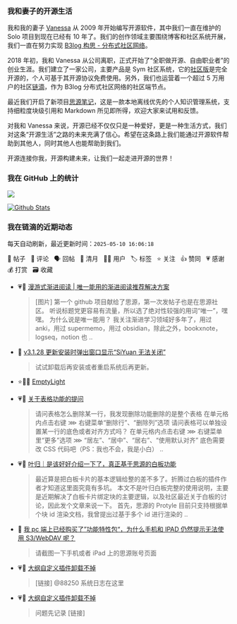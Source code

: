 ### 我和妻子的开源生活

我和我的妻子 [Vanessa](https://github.com/Vanessa219) 从 2009 年开始编写开源软件，其中我们一直在维护的 Solo 项目到现在已经有 10 年了。我们的创作领域主要围绕博客和社区系统开展，我们一直在努力实现 [B3log 构思 - 分布式社区网络](https://ld246.com/article/1546941897596)。

2018 年初，我和 Vanessa 从公司离职，正式开始了“全职做开源、自由职业者”的创业生涯。我们建立了一家公司，主要产品是 Sym 社区系统，它的[社区版](https://github.com/88250/symphony)是完全开源的，个人可基于其开源协议免费使用。另外，我们也运营着一个超过 5 万用户的社区[链滴](https://ld246.com)，作为 B3log 分布式社区网络的社区端节点。

最近我们开启了新项目[思源笔记](https://github.com/siyuan-note/siyuan)，这是一款本地离线优先的个人知识管理系统，支持细粒度块级引用和 Markdown 所见即所得，欢迎大家来试用和反馈。

对我和 Vanessa 来说，开源已经不仅仅只是一种爱好，更是一种生活方式，我们对这条“开源生活”之路的未来充满了信心。希望在这条路上我们能通过开源软件帮助到其他人，同时其他人也能帮助到我们。

开源连接你我，开源构建未来，让我们一起走进开源的世界！

### 我在 GitHub 上的统计

<a title="Hits" target="_blank" href="https://github.com/88250/88250"><img src="https://hits.b3log.org/88250/88250.svg"></a>

[![Github Stats](https://github-readme-stats.vercel.app/api?username=88250&theme=tokyonight&show_icons=true)](https://github.com/88250)

<!--events start -->

### 我在链滴的近期动态

每天自动刷新，最近更新时间：`2025-05-10 16:06:18`

📝 帖子 &nbsp; 💬 评论 &nbsp; 🗣 回帖 &nbsp; 🌙 清月 &nbsp; 👨‍💻 用户 &nbsp; 🏷️ 标签 &nbsp; ⭐️ 关注 &nbsp; 👍 赞同 &nbsp; 💗 感谢 &nbsp; 💰 打赏 &nbsp; 🗃 收藏

* 💗📝 [漫游式渐进阅读 | 唯一能用的渐进阅读推荐解决方案](https://ld246.com/article/1746802777105)

  > [图片] 第一个 github 项目献给了思源，第一次发帖子也是在思源社区。 听说标题党更容易有流量，所以选了绝对性较强的用词“唯一”，嘿嘿。 为什么说是唯一能用？ 我关注渐进学习领域好多年了，用过 anki，用过 supermemo，用过 obsidian，除此之外，bookxnote，logseq，notion 也 ..
* 💬 [v3.1.28 更新安装时弹出窗口显示“SiYuan 无法关闭”](https://ld246.com/article/1746766471471/comment/1746766607450#comments)

  > 试试卸载后再安装或者重启系统后再更新。
* ⭐️👨‍💻 [EmptyLight](https://ld246.com/member/EmptyLight)

  > 
* 💗💬 [关于表格功能的提问](https://ld246.com/article/1746752386764/comment/1746755601075#comments)

  > 请问表格怎么删除某一行，我发现删除功能删除的是整个表格 在单元格内点击右键 ⋙ 右键菜单“删除行”、“删除列”选项 请问表格可以单独设置某一行的底色或者对齐方式吗？ 在单元格内点击右键 ⋙ 右键菜单里“更多”选项 ⋙ “居左”、“居中”、“居右”、“使用默认对齐” 底色需要改 CSS 代码吧（PS：我也不会，我是小白） ..
* 💗📝 [叶归｜是该好好介绍一下了，真正基于思源的白板功能](https://ld246.com/article/1746707440517)

  > 最近算是把白板卡片的基本逻辑给整的差不多了。折腾过白板的插件作者才知道这里面究竟有多坑。 本文不是叶归白板完整的使用说明，主要是近期解决了白板卡片绑定块的主要逻辑，以及社区最近关于白板的讨论，因此发个文章来说一下。 首先，思源的 Protyle 目前只支持根据单个块 id 渲染文档，我曾提出过基于多个 id 进行渲染的 ..
* 💬 [我 pc 端上已经购买了”功能特性包“，为什么手机和 IPAD 仍然提示无法使用 S3/WebDAV 呢？](https://ld246.com/article/1746696368531/comment/1746696427227#comments)

  > 请截图一下手机或者 iPad 上的思源账号页面
* 💗💬 [大纲自定义插件卸载不掉](https://ld246.com/article/1746606949822/comment/1746608676055#comments)

  > [链接] @88250 系统日志在这里
* 💗💬 [大纲自定义插件卸载不掉](https://ld246.com/article/1746606949822/comment/1746610737623#comments)

  > 问题先记录 [链接]


<!--events end -->

